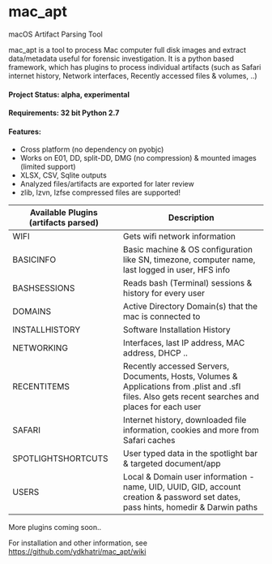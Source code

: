 # mac_apt
macOS Artifact Parsing Tool

mac_apt is a tool to process Mac computer full disk images and extract data/metadata useful for forensic investigation. It is a python based framework, which has plugins to process individual artifacts (such as Safari internet history, Network interfaces, Recently accessed files & volumes, ..)

#### Project Status: alpha, experimental
#### Requirements: 32 bit Python 2.7

#### Features:
* Cross platform (no dependency on pyobjc)
* Works on E01, DD, split-DD, DMG (no compression) & mounted images (limited support)
* XLSX, CSV, Sqlite outputs
* Analyzed files/artifacts are exported for later review
* zlib, lzvn, lzfse compressed files are supported!

Available Plugins (artifacts parsed) | Description 
------------------ | ---------------
WIFI | Gets wifi network information
BASICINFO | Basic machine & OS configuration like SN, timezone, computer name, last logged in user, HFS info
BASHSESSIONS | Reads bash (Terminal) sessions & history for every user
DOMAINS | Active Directory Domain(s) that the mac is connected to
INSTALLHISTORY | Software Installation History
NETWORKING | Interfaces, last IP address, MAC address, DHCP ..
RECENTITEMS | Recently accessed Servers, Documents, Hosts, Volumes & Applications from .plist and .sfl files. Also gets recent searches and places for each user
SAFARI | Internet history, downloaded file information, cookies and more from Safari caches
SPOTLIGHTSHORTCUTS | User typed data in the spotlight bar & targeted document/app
USERS | Local & Domain user information - name, UID, UUID, GID, account creation & password set dates, pass hints, homedir & Darwin paths

More plugins coming soon..

For installation and other information, see https://github.com/ydkhatri/mac_apt/wiki
